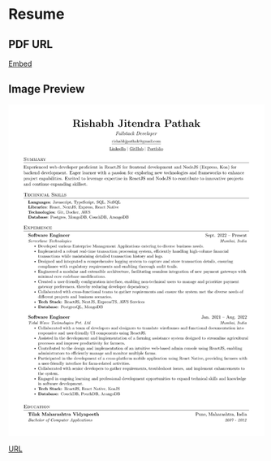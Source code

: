 # Resume

## PDF URL
[Embed](https://docs.google.com/viewer?url=https://github.com/Clumsynite/resume/raw/master/resume.pdf)


## Image Preview
![Image](./resume.png)

[URL](https://raw.githubusercontent.com/Clumsynite/resume/master/resume.png)
